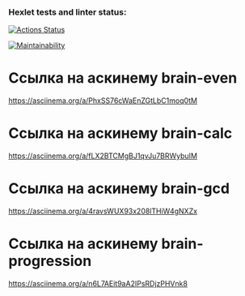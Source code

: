 ### Hexlet tests and linter status:
[![Actions Status](https://github.com/IGassan/python-project-49/actions/workflows/hexlet-check.yml/badge.svg)](https://github.com/IGassan/python-project-49/actions)

[![Maintainability](https://api.codeclimate.com/v1/badges/4620352db121d5a9bc18/maintainability)](https://codeclimate.com/github/IGassan/python-project-49/maintainability)

# Ссылка на аскинему brain-even
https://asciinema.org/a/PhxSS76cWaEnZGtLbC1moq0tM

# Ссылка на аскинему brain-calc
https://asciinema.org/a/fLX2BTCMgBJ1qvJu7BRWybuIM

# Ссылка на аскинему brain-gcd
https://asciinema.org/a/4ravsWUX93x208lTHiW4gNXZx

# Ссылка на аскинему brain-progression
https://asciinema.org/a/n6L7AEit9aA2IPsRDjzPHVnk8
